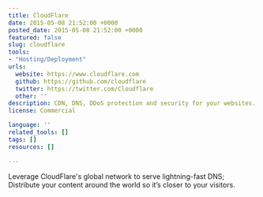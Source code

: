```yaml
---
title: CloudFlare
date: 2015-05-08 21:52:00 +0000
posted_date: 2015-05-08 21:52:00 +0000
featured: false
slug: cloudflare
tools:
- "Hosting/Deployment"
urls:
  website: https://www.cloudflare.com
  github: https://github.com/cloudflare
  twitter: https://twitter.com/Cloudflare
  other: ''
description: CDN, DNS, DDoS protection and security for your websites.
license: Commercial

language: ''
related_tools: []
tags: []
resources: []

---
```

Leverage CloudFlare's global network to serve lightning-fast DNS; Distribute your content around the world so it’s closer to your visitors.




